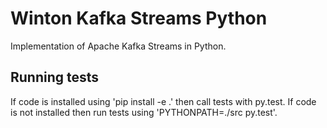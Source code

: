 # Winton Kafka Streams Python

Implementation of Apache Kafka Streams in Python. 

## Running tests
If code is installed using 'pip install -e .' then call tests with py.test. If code is not installed then run tests using 'PYTHONPATH=./src py.test'.

